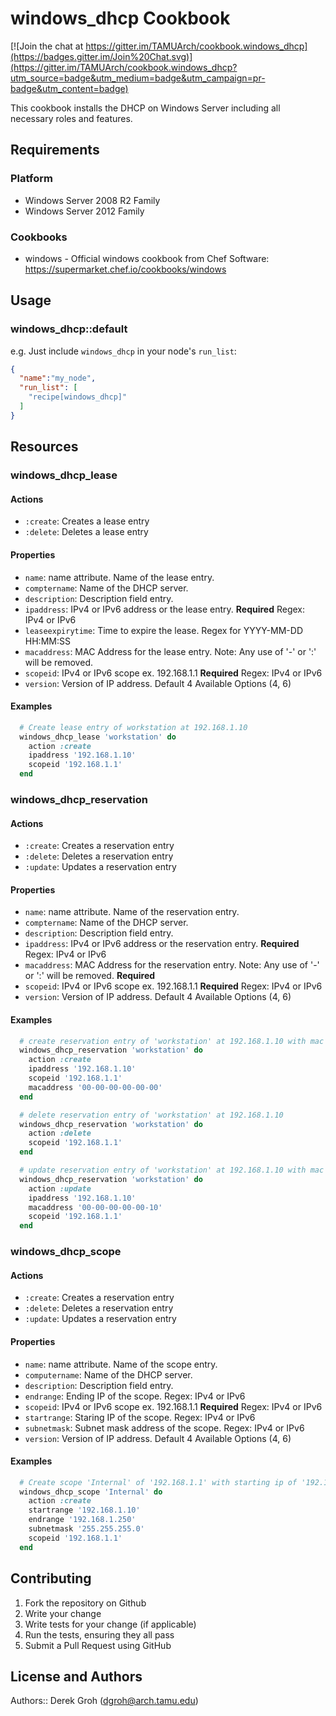 # windows_dhcp Cookbook
[![Join the chat at https://gitter.im/TAMUArch/cookbook.windows_dhcp](https://badges.gitter.im/Join%20Chat.svg)](https://gitter.im/TAMUArch/cookbook.windows_dhcp?utm_source=badge&utm_medium=badge&utm_campaign=pr-badge&utm_content=badge)

This cookbook installs the DHCP on Windows Server including all necessary roles and features.

## Requirements

### Platform

* Windows Server 2008 R2 Family
* Windows Server 2012 Family

### Cookbooks

* windows - Official windows cookbook from Chef Software: https://supermarket.chef.io/cookbooks/windows

## Usage

### windows_dhcp::default

e.g.
Just include `windows_dhcp` in your node's `run_list`:

```json
{
  "name":"my_node",
  "run_list": [
    "recipe[windows_dhcp]"
  ]
}
```

## Resources

### windows_dhcp_lease

#### Actions

* `:create`: Creates a lease entry
* `:delete`: Deletes a lease entry

#### Properties

* `name`: name attribute. Name of the lease entry.
* `comptername`: Name of the DHCP server.
* `description`: Description field entry.
* `ipaddress`: IPv4 or IPv6 address or the lease entry. **Required** Regex: IPv4 or IPv6
* `leaseexpirytime`: Time to expire the lease. Regex for YYYY-MM-DD HH:MM:SS
* `macaddress`: MAC Address for the lease entry. Note: Any use of '-' or ':' will be removed.
* `scopeid`: IPv4 or IPv6 scope ex. 192.168.1.1 **Required** Regex: IPv4 or IPv6
* `version`: Version of IP address.  Default 4 Available Options (4, 6)

#### Examples

```ruby
  # Create lease entry of workstation at 192.168.1.10
  windows_dhcp_lease 'workstation' do
    action :create
    ipaddress '192.168.1.10'
    scopeid '192.168.1.1'
  end
```

### windows_dhcp_reservation

#### Actions

* `:create`: Creates a reservation entry
* `:delete`: Deletes a reservation entry
* `:update`: Updates a reservation entry

#### Properties

* `name`: name attribute. Name of the reservation entry.
* `comptername`: Name of the DHCP server.
* `description`: Description field entry.
* `ipaddress`: IPv4 or IPv6 address or the reservation entry. **Required** Regex: IPv4 or IPv6
* `macaddress`: MAC Address for the reservation entry. Note: Any use of '-' or ':' will be removed. **Required**
* `scopeid`: IPv4 or IPv6 scope ex. 192.168.1.1 **Required** Regex: IPv4 or IPv6
* `version`: Version of IP address.  Default 4 Available Options (4, 6)

#### Examples

```ruby
  # create reservation entry of 'workstation' at 192.168.1.10 with mac address of '00-00-00-00-00-00'
  windows_dhcp_reservation 'workstation' do
    action :create
    ipaddress '192.168.1.10'
    scopeid '192.168.1.1'
    macaddress '00-00-00-00-00-00'
  end

  # delete reservation entry of 'workstation' at 192.168.1.10
  windows_dhcp_reservation 'workstation' do
    action :delete
    scopeid '192.168.1.1'
  end

  # update reservation entry of 'workstation' at 192.168.1.10 with mac address of '00-00-00-00-00-10'
  windows_dhcp_reservation 'workstation' do
    action :update
    ipaddress '192.168.1.10'
    macaddress '00-00-00-00-00-10'
    scopeid '192.168.1.1'
  end
```

### windows_dhcp_scope

#### Actions

* `:create`: Creates a reservation entry
* `:delete`: Deletes a reservation entry
* `:update`: Updates a reservation entry

#### Properties

* `name`: name attribute.  Name of the scope entry.
* `computername`: Name of the DHCP server.
* `description`: Description field entry.
* `endrange`: Ending IP of the scope. Regex: IPv4 or IPv6
* `scopeid`: IPv4 or IPv6 scope ex. 192.168.1.1 **Required** Regex: IPv4 or IPv6
* `startrange`: Staring IP of the scope.  Regex: IPv4 or IPv6
* `subnetmask`: Subnet mask address of the scope. Regex: IPv4 or IPv6
* `version`: Version of IP address.  Default 4 Available Options (4, 6)

#### Examples

```ruby
  # Create scope 'Internal' of '192.168.1.1' with starting ip of '192.168.1.10' and ending IP of '192.168.1.250'
  windows_dhcp_scope 'Internal' do
    action :create
    startrange '192.168.1.10'
    endrange '192.168.1.250'
    subnetmask '255.255.255.0'
    scopeid '192.168.1.1'
  end
```

## Contributing

1. Fork the repository on Github
2. Write your change
3. Write tests for your change (if applicable)
4. Run the tests, ensuring they all pass
5. Submit a Pull Request using GitHub

## License and Authors

Authors:: Derek Groh (<dgroh@arch.tamu.edu>)
